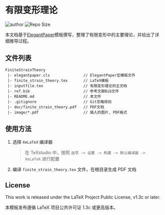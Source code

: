 <!-- Author: Sppy -->
<!-- Email: 941415336@qq.com -->

# 有限变形理论

![author](https://img.shields.io/badge/Author-Sppy-brightgreen)
![Repo Size](https://img.shields.io/github/repo-size/sppy233/FiniteStrainTheory)

本文档基于[ElegantPaper](https://github.com/ElegantLaTeX/ElegantPaper)模板撰写，整理了有限变形中的主要理论，并给出了详细推导过程。

## 文件列表

```
FiniteStrainTheory
 |- elegantpaper.cls               // ElegantPaper宏模板文件
 |- finite_strain_theory.tex       // LaTeX模板
 |- inputfile.tex                  // 有限变形理论的主文档
 |- ref.bib                        // 参考文献Bib文件
 |- README.md                      // 本文件
 |- .gitignore                     // Git忽略规则
 |- doc/finite_strain_theory.pdf   // PDF文档
 |- image/*.pdf                    // 插入的图片, PDF格式
```

## 使用方法

1. 选择 `XeLaTeX` 编译器

   > 在 TeXstudio 中，按照 `选项 -> 设置 -> 构建 -> 默认编译器 -> XeLaTeX` 进行配置

2. 编译 `finite_strain_theory.tex` 文件，在根目录生成 PDF 文档

## License

This work is released under the LaTeX Project Public License, v1.3c or later. 

本模板发布遵循 LaTeX 项目公共许可证 1.3c 或更高版本。 
